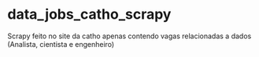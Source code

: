 # data_jobs_catho_scrapy
Scrapy feito no site da catho apenas contendo vagas relacionadas a dados (Analista, cientista e engenheiro)
